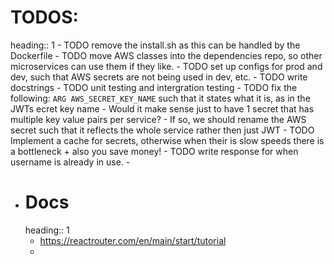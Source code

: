 # TODOS:
heading:: 1
	- TODO remove the install.sh as this can be handled by the Dockerfile
	- TODO move AWS classes into the dependencies repo, so other microservices can use them if they like.
	- TODO set up configs for prod and dev, such that AWS secrets are not being used in dev, etc.
	- TODO write docstrings
	- TODO unit testing and intergration testing
	- TODO fix the following:
	  ```
	  ARG AWS_SECRET_KEY_NAME
	  ```
	  such that it states what it is, as in the JWTs ecret  key name
		- Would it make sense just to have 1 secret that has multiple key value pairs per service?
			- If so, we should rename the AWS secret such that it reflects the whole service rather then just JWT
	- TODO Implement a cache for secrets, otherwise when their is slow speeds there is a bottleneck + also you save money!
	- TODO write response for when username is already in use.
	-
- # Docs
  heading:: 1
	- https://reactrouter.com/en/main/start/tutorial
	-